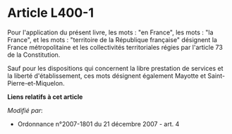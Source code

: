 # Article L400-1

Pour l'application du présent livre, les mots : "en France", les mots : "la France", et les mots : "territoire de la
République française" désignent la France métropolitaine et les collectivités territoriales régies par l'article 73 de la
Constitution.

Sauf pour les dispositions qui concernent la libre prestation de services et la liberté d'établissement, ces mots désignent
également Mayotte et Saint-Pierre-et-Miquelon.

**Liens relatifs à cet article**

_Modifié par_:

  - Ordonnance n°2007-1801 du 21 décembre 2007 - art. 4
